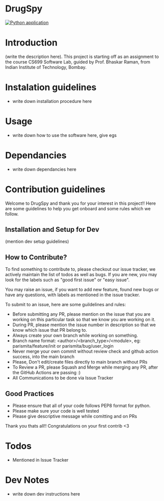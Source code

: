 # DrugSpy
[![Python application](https://github.com/parismita/DrugSpy/actions/workflows/python-app.yml/badge.svg)](https://github.com/parismita/DrugSpy/actions/workflows/python-app.yml)


# Introduction
(write the description here). This project is starting off as an assignment to the course CS699 Software Lab, guided by Prof. Bhaskar Raman, from Indian Institute of Technology, Bombay.

# Instalation guidelines
- write down installation procedure here

# Usage
- write down how to use the software here, give egs

# Dependancies
- write down dependancies here

# Contribution guidelines
Welcome to DrugSpy and thank you for your interest in this project!!
Here are some guidelines to help you get onboard and some rules which we follow.

## Installation and Setup for Dev
(mention dev setup guidelines)

## How to Contribute?
To find something to contribute to, please checkout our issue tracker, we actively maintain the list of todos as well as bugs. If you are new, you may look for the labels such as "good first issue" or "easy issue".

You may raise an issue, if you want to add new feature, found new bugs or have any questions, with labels as mentioned in the issue tracker.

To submit to an issue, here are some guildelines and rules:
- Before submitting any PR, please mention on the issue that you are working on this particular task so that we know you are working on it.
- During PR, please mention the issue number in description so that we know which issue that PR belong to.
- Always create your own branch while working on something.
- Branch name format: \<author\>/<branch_type>/\<module\>, eg: parismita/feature/init or parismita/bug/user_login
- Never merge your own commit without review check and github action success, into the main branch
- Please, Don't edit/create files directly to main branch without PRs  
- To Review a PR, please Squash and Merge while merging any PR, after the GitHub Actions are passing :)
- All Communications to be done via Issue Tracker

## Good Practices 
- Please ensure that all of your code follows PEP8 format for python.
- Please make sure your code is well tested
- Please give descriptive message while comitting and on PRs

Thank you thats all!! Congratulations on your first contrib <3

# Todos
- Mentioned in Issue Tracker

# Dev Notes
- write down dev instructions here

